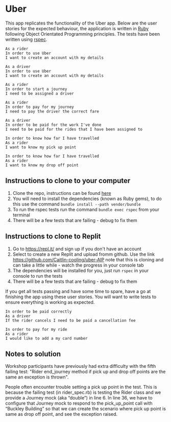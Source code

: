 # Uber

This app replicates the functionality of the Uber app. Below are the user stories for the expected behaviour, the application is written in [Ruby](https://www.ruby-lang.org/en/) following Object Orientated Programming principles. The tests have been written using [rspec](https://github.com/rspec/rspec).

```
As a rider
In order to use Uber
I want to create an account with my details

As a driver
In order to use Uber
I want to create an account with my details

As a rider
In order to start a journey
I need to be assigned a driver

As a rider
In order to pay for my journey
I need to pay the driver the correct fare

As a driver
In order to be paid for the work I've done
I need to be paid for the rides that I have been assigned to

In order to know how far I have travelled
As a rider
I want to know my pick up point

In order to know how far I have travelled
As a rider
I want to know my drop off point
```


## Instructions to clone to your computer

1. Clone the repo, instructions can be found [here](https://docs.github.com/en/github/creating-cloning-and-archiving-repositories/cloning-a-repository)
2. You will need to install the dependencies (known as Ruby gems), to do this use the command `bundle install --path vendor/bundle`
3. To run the rspec tests run the command `bundle exec rspec` from your terminal
4. There will be a few tests that are failing - debug to fix them


## Instructions to clone to Replit

1. Go to https://repl.it/ and sign up if you don't have an account
2. Select to create a new Replit and upload fromm github. Use the link https://github.com/Caitlin-cooling/uber-AIP note that this is cloning and can take a little while - watch the progress in your console tab
3. The dependencies will be installed for you, just run `rspec` in your console to run the tests
4. There will be a few tests that are failing - debug to fix them

If you get all tests passing and have some time to spare, have a go at finishing the app using these user stories. You will want to write tests to ensure everything is working as expected.

```
In order to be paid correctly
As a driver
If the rider cancels I need to be paid a cancellation fee

In order to pay for my ride
As a rider
I would like to add a my card number
```

## Notes to solution

Workshop participants have previously had extra difficulty with the fifth failing test: "Rider end_journey method if 
pick up and drop off points are the same an exception is thrown".

People often encounter trouble setting a pick up point in the test. This is because the failing test (in rider_spec.rb) 
is testing the Rider class and we provide a Journey mock (aka “double”) in line 6. In line 36, we have to configure that 
Journey mock to respond to the pick_up_point call with “Buckley Building” so that we can create the scenario where pick 
up point is same as drop off point, and see the exception raised.